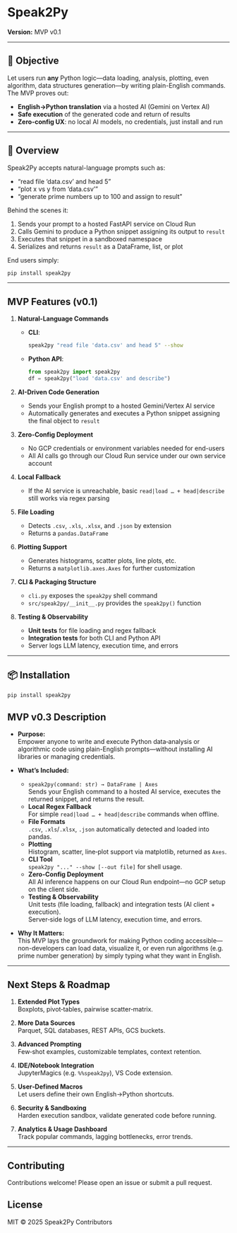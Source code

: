 # Speak2Py

**Version:** MVP v0.1

---

## 🎯 Objective

Let users run **any** Python logic—data loading, analysis, plotting, even algorithm, data structures generation—by writing plain-English commands. The MVP proves out:

- **English→Python translation** via a hosted AI (Gemini on Vertex AI)
- **Safe execution** of the generated code and return of results
- **Zero-config UX**: no local AI models, no credentials, just install and run

---

## 📝 Overview

Speak2Py accepts natural-language prompts such as:

- “read file ‘data.csv’ and head 5”
- “plot x vs y from ‘data.csv’”
- “generate prime numbers up to 100 and assign to result”

Behind the scenes it:

1. Sends your prompt to a hosted FastAPI service on Cloud Run
2. Calls Gemini to produce a Python snippet assigning its output to `result`
3. Executes that snippet in a sandboxed namespace
4. Serializes and returns `result` as a DataFrame, list, or plot

End users simply:

```bash
pip install speak2py

```

---

## MVP Features (v0.1)

1. **Natural-Language Commands**

   - **CLI**:
     ```bash
     speak2py "read file 'data.csv' and head 5" --show
     ```
   - **Python API**:
     ```python
     from speak2py import speak2py
     df = speak2py("load 'data.csv' and describe")
     ```

2. **AI-Driven Code Generation**

   - Sends your English prompt to a hosted Gemini/Vertex AI service
   - Automatically generates and executes a Python snippet assigning the final object to `result`

3. **Zero-Config Deployment**

   - No GCP credentials or environment variables needed for end-users
   - All AI calls go through our Cloud Run service under our own service account

4. **Local Fallback**

   - If the AI service is unreachable, basic `read|load … + head|describe` still works via regex parsing

5. **File Loading**

   - Detects `.csv`, `.xls`, `.xlsx`, and `.json` by extension
   - Returns a `pandas.DataFrame`

6. **Plotting Support**

   - Generates histograms, scatter plots, line plots, etc.
   - Returns a `matplotlib.axes.Axes` for further customization

7. **CLI & Packaging Structure**

   - `cli.py` exposes the `speak2py` shell command
   - `src/speak2py/__init__.py` provides the `speak2py()` function

8. **Testing & Observability**
   - **Unit tests** for file loading and regex fallback
   - **Integration tests** for both CLI and Python API
   - Server logs LLM latency, execution time, and errors

---

## 📦 Installation

```bash
pip install speak2py
```

## MVP v0.3 Description

- **Purpose:**  
  Empower anyone to write and execute Python data‐analysis or algorithmic code using plain-English prompts—without installing AI libraries or managing credentials.

- **What’s Included:**

  - `speak2py(command: str) → DataFrame | Axes`  
    Sends your English command to a hosted AI service, executes the returned snippet, and returns the result.
  - **Local Regex Fallback**  
    For simple `read|load … + head|describe` commands when offline.
  - **File Formats**  
    `.csv`, `.xls`/`.xlsx`, `.json` automatically detected and loaded into pandas.
  - **Plotting**  
    Histogram, scatter, line‐plot support via matplotlib, returned as `Axes`.
  - **CLI Tool**  
    `speak2py "..." --show [--out file]` for shell usage.
  - **Zero-Config Deployment**  
    All AI inference happens on our Cloud Run endpoint—no GCP setup on the client side.
  - **Testing & Observability**  
    Unit tests (file loading, fallback) and integration tests (AI client + execution).  
    Server‐side logs of LLM latency, execution time, and errors.

- **Why It Matters:**  
  This MVP lays the groundwork for making Python coding accessible—non-developers can load data, visualize it, or even run algorithms (e.g. prime number generation) by simply typing what they want in English.

---

## Next Steps & Roadmap

1. **Extended Plot Types**  
   Boxplots, pivot‐tables, pairwise scatter‐matrix.

2. **More Data Sources**  
   Parquet, SQL databases, REST APIs, GCS buckets.

3. **Advanced Prompting**  
   Few‐shot examples, customizable templates, context retention.

4. **IDE/Notebook Integration**  
   JupyterMagics (e.g. `%%speak2py`), VS Code extension.

5. **User‐Defined Macros**  
   Let users define their own English→Python shortcuts.

6. **Security & Sandboxing**  
   Harden execution sandbox, validate generated code before running.

7. **Analytics & Usage Dashboard**  
   Track popular commands, lagging bottlenecks, error trends.

---

## Contributing

Contributions welcome! Please open an issue or submit a pull request.

## License

MIT © 2025 Speak2Py Contributors
